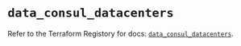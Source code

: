 # `data_consul_datacenters`

Refer to the Terraform Registory for docs: [`data_consul_datacenters`](https://registry.terraform.io/providers/hashicorp/consul/2.17.0/docs/data-sources/datacenters).

